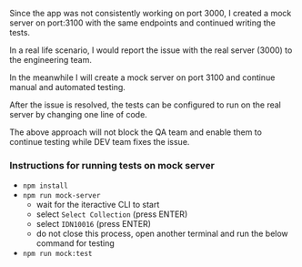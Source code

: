 Since the app was not consistently working on port 3000, I created a mock server on port:3100 with the same endpoints and continued writing the tests. 

In a real life scenario, I would report the issue with the real server (3000) to the engineering team. 

In the meanwhile I will create a mock server on port 3100 and continue manual and automated testing. 

After the issue is resolved, the tests can be configured to run on the real server by changing one line of code.

The above approach will not block the QA team and enable them to continue testing while DEV team fixes the issue.

### Instructions for running tests on mock server

- `npm install`
- `npm run mock-server`
  - wait for the iteractive CLI to start
  - select `Select Collection` (press ENTER)
  - select `IDN10016` (press ENTER)
  - do not close this process, open another terminal and run the below command for testing
- `npm run mock:test`